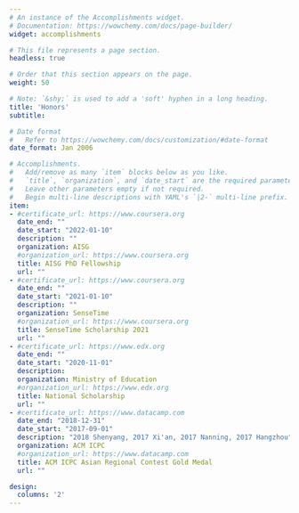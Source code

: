 ```yaml
---
# An instance of the Accomplishments widget.
# Documentation: https://wowchemy.com/docs/page-builder/
widget: accomplishments

# This file represents a page section.
headless: true

# Order that this section appears on the page.
weight: 50

# Note: `&shy;` is used to add a 'soft' hyphen in a long heading.
title: 'Honors'
subtitle:

# Date format
#   Refer to https://wowchemy.com/docs/customization/#date-format
date_format: Jan 2006

# Accomplishments.
#   Add/remove as many `item` blocks below as you like.
#   `title`, `organization`, and `date_start` are the required parameters.
#   Leave other parameters empty if not required.
#   Begin multi-line descriptions with YAML's `|2-` multi-line prefix.
item:
- #certificate_url: https://www.coursera.org
  date_end: ""
  date_start: "2022-01-10"
  description: ""
  organization: AISG
  #organization_url: https://www.coursera.org
  title: AISG PhD Fellowship
  url: ""
- #certificate_url: https://www.coursera.org
  date_end: ""
  date_start: "2021-01-10"
  description: ""
  organization: SenseTime
  #organization_url: https://www.coursera.org
  title: SenseTime Scholarship 2021
  url: ""
- #certificate_url: https://www.edx.org
  date_end: ""
  date_start: "2020-11-01"
  description: 
  organization: Ministry of Education
  #organization_url: https://www.edx.org
  title: National Scholarship
  url: ""
- #certificate_url: https://www.datacamp.com
  date_end: "2018-12-31"
  date_start: "2017-09-01"
  description: "2018 Shenyang, 2017 Xi'an, 2017 Nanning, 2017 Hangzhou"
  organization: ACM ICPC
  #organization_url: https://www.datacamp.com
  title: ACM ICPC Asian Regional Contest Gold Medal
  url: ""

design:
  columns: '2' 
---
```

